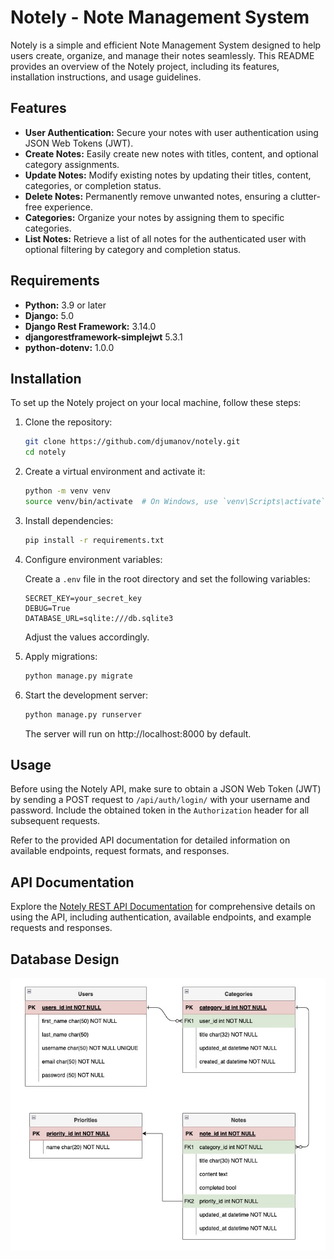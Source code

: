 # Notely - Note Management System

Notely is a simple and efficient Note Management System designed to help users create, organize, and manage their notes seamlessly. This README provides an overview of the Notely project, including its features, installation instructions, and usage guidelines.

## Features

- **User Authentication:** Secure your notes with user authentication using JSON Web Tokens (JWT).
- **Create Notes:** Easily create new notes with titles, content, and optional category assignments.
- **Update Notes:** Modify existing notes by updating their titles, content, categories, or completion status.
- **Delete Notes:** Permanently remove unwanted notes, ensuring a clutter-free experience.
- **Categories:** Organize your notes by assigning them to specific categories.
- **List Notes:** Retrieve a list of all notes for the authenticated user with optional filtering by category and completion status.

## Requirements

- **Python:** 3.9 or later
- **Django:** 5.0
- **Django Rest Framework:** 3.14.0
- **djangorestframework-simplejwt** 5.3.1
- **python-dotenv:** 1.0.0

## Installation

To set up the Notely project on your local machine, follow these steps:

1. Clone the repository:

   ```bash
   git clone https://github.com/djumanov/notely.git
   cd notely
   ```

2. Create a virtual environment and activate it:

   ```bash
   python -m venv venv
   source venv/bin/activate  # On Windows, use `venv\Scripts\activate`
   ```

3. Install dependencies:

   ```bash
   pip install -r requirements.txt
   ```

4. Configure environment variables:

   Create a `.env` file in the root directory and set the following variables:

   ```env
   SECRET_KEY=your_secret_key
   DEBUG=True
   DATABASE_URL=sqlite:///db.sqlite3
   ```

   Adjust the values accordingly.

5. Apply migrations:

   ```bash
   python manage.py migrate
   ```

6. Start the development server:

   ```bash
   python manage.py runserver
   ```

   The server will run on http://localhost:8000 by default.

## Usage

Before using the Notely API, make sure to obtain a JSON Web Token (JWT) by sending a POST request to `/api/auth/login/` with your username and password. Include the obtained token in the `Authorization` header for all subsequent requests.

Refer to the provided API documentation for detailed information on available endpoints, request formats, and responses.

## API Documentation

Explore the [Notely REST API Documentation](api-docs.md) for comprehensive details on using the API, including authentication, available endpoints, and example requests and responses.

## Database Design

![db-design](db-design.jpeg)
